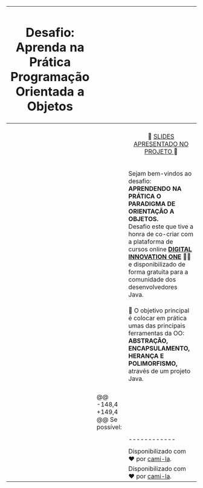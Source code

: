 | <h1> Desafio: Aprenda na Prática Programação Orientada a Objetos</h1> |                                      |                                                              |
| ------------------------------------------------------------ | ------------------------------------ | ------------------------------------------------------------ |
|                                                              |                                      |                                                              |
|                                                              |                                      | <p align="center"> 📜 <a href="https://academiapme-my.sharepoint.com/:p:/g/personal/camila_cavalcante_dio_me/EaXyYOjBaFpZjkxhexMo5EcBKMEEAI5t5aHlsTjnBQJlUw?e=nxdB6C"> SLIDES APRESENTADO NO PROJETO </a> 📜 </P> |
|                                                              |                                      | <p> Sejam bem-vindos ao desafio: <strong>APRENDENDO NA PRÁTICA O PARADIGMA DE ORIENTAÇÃO A OBJETOS.</strong><br>Desafio este que tive a honra de co-criar com a plataforma de cursos online <strong><a href="https://web.digitalinnovation.one/">DIGITAL INNOVATION ONE</a></strong> 💛🧡 e disponibilizado de forma gratuita para a comunidade dos desenvolvedores Java.<br> |
|                                                              |                                      | 💎 O objetivo principal é colocar em prática umas das principais ferramentas da OO: <strong>ABSTRAÇÃO, ENCAPSULAMENTO, HERANÇA E POLIMORFISMO,</strong> através de um projeto Java. </p> |
|                                                              |                                      |                                                              |
|                                                              | @@ -148,4 +149,4 @@ Se possível:<br> |                                                              |
|                                                              |                                      |                                                              |
|                                                              |                                      | ------------                                                 |
|                                                              |                                      |                                                              |
|                                                              |                                      | Disponibilizado com ♥ por [cami-la](https://www.linkedin.com/in/cami-la/ "cami-la"). |
|                                                              |                                      | Disponibilizado com ♥ por [cami-la](https://www.linkedin.com/in/cami-la/ "cami-la"). |